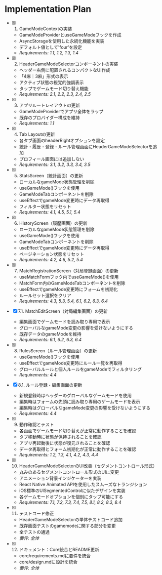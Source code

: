 # Implementation Plan

- [x] 1. GameModeContextの実装
  - GameModeProviderとuseGameModeフックを作成
  - AsyncStorageを使用した永続化機能を実装
  - デフォルト値として'four'を設定
  - _Requirements: 1.1, 1.2, 1.3, 1.4_

- [x] 2. HeaderGameModeSelectorコンポーネントの実装
  - ヘッダー右側に配置されるコンパクトなUI作成
  - 「4麻｜3麻」形式の表示
  - アクティブ状態の視覚的強調表示
  - タップでゲームモード切り替え機能
  - _Requirements: 2.1, 2.2, 2.3, 2.4, 2.5_

- [x] 3. アプリルートレイアウトの更新
  - GameModeProviderでアプリ全体をラップ
  - 既存のプロバイダー構成を維持
  - _Requirements: 1.1_

- [x] 4. Tab Layoutの更新
  - 各タブ画面のheaderRightオプションを設定
  - 統計・履歴・登録・ルール管理画面にHeaderGameModeSelectorを追加
  - プロフィール画面には追加しない
  - _Requirements: 3.1, 3.2, 3.3, 3.4, 3.5_

- [x] 5. StatsScreen（統計画面）の更新
  - ローカルなgameMode状態管理を削除
  - useGameMode()フックを使用
  - GameModeTabコンポーネントを削除
  - useEffectでgameMode変更時にデータ再取得
  - フィルター状態をリセット
  - _Requirements: 4.1, 4.5, 5.1, 5.4_

- [x] 6. HistoryScreen（履歴画面）の更新
  - ローカルなgameMode状態管理を削除
  - useGameMode()フックを使用
  - GameModeTabコンポーネントを削除
  - useEffectでgameMode変更時にデータ再取得
  - ページネーション状態をリセット
  - _Requirements: 4.2, 4.6, 5.2, 5.4_

- [x] 7. MatchRegistrationScreen（対局登録画面）の更新
  - useMatchFormフック内でuseGameMode()を使用
  - MatchForm内のGameModeTabコンポーネントを削除
  - useEffectでgameMode変更時にフォームを初期化
  - ルールセット選択をクリア
  - _Requirements: 4.3, 5.3, 5.4, 6.1, 6.2, 6.3, 6.4_

- [x] 7.1. MatchEditScreen（対局編集画面）の更新
  - 編集画面でゲームモードを読み取り専用で表示
  - グローバルなgameMode変更の影響を受けないようにする
  - 既存データのgameModeを維持
  - _Requirements: 6.1, 6.2, 6.3, 6.4_

- [x] 8. RulesScreen（ルール管理画面）の更新
  - useGameMode()フックを使用
  - useEffectでgameMode変更時にルール一覧を再取得
  - グローバルルールと個人ルールをgameModeでフィルタリング
  - _Requirements: 4.4_

- [x] 8.1. ルール登録・編集画面の更新
  - 新規登録時はヘッダーのグローバルなゲームモードを使用
  - 編集時はフォームの先頭に読み取り専用のゲームモードを表示
  - 編集時はグローバルなgameMode変更の影響を受けないようにする
  - _Requirements: 4.4_

- [x] 9. 動作確認とテスト
  - 各画面でゲームモード切り替えが正常に動作することを確認
  - タブ移動時に状態が保持されることを確認
  - アプリ再起動後に状態が復元されることを確認
  - データ再取得とフォーム初期化が正常に動作することを確認
  - _Requirements: 1.2, 1.3, 4.1, 4.2, 4.3, 4.4_

- [x] 10. HeaderGameModeSelectorのUI改善（セグメントコントロール形式）
  - 丸みのあるセグメントコントロール形式のUIに変更
  - アニメーション背景インジケーターを実装
  - React Native Animated APIを使用したスムーズなトランジション
  - iOS標準のUISegmentedControlに似たデザインを実装
  - 各ゲームモードオプションを個別にタップ可能にする
  - _Requirements: 7.1, 7.2, 7.3, 7.4, 7.5, 8.1, 8.2, 8.3, 8.4_

- [x] 11. テストコード修正
  - HeaderGameModeSelectorの単体テストコード追加
  - 既存画面テストのgamemodeに関する部分を変更
  - 全テストの通過
  - _要件: 全体_

- [x] 12. ドキュメント：Core統合とREADME更新
  - core/requirements.mdに要件を統合
  - core/design.mdに設計を統合
  - _要件: 全体_
